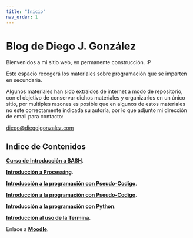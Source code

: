 ```yaml
---
title: "Inicio"
nav_order: 1
---
```



# Blog de Diego J. González

Bienvenidos a mi sitio web, en permanente construcción.
:P

Este espacio recogerá los materiales sobre programación que se imparten en secundaria.

Algunos materiales han sido extraidos de internet a modo de repositorio, con el objetivo de conservar dichos materiales y organizarlos en un único sitio, por multiples razones es posible que en algunos de estos materiales no este correctamente indicada su autoría, por lo que adjunto mi dirección de email para contacto:

diego@diegojgonzalez.com

## Indice de Contenidos

**[Curso de Introducción a BASH](bash)**.

**[Introducción a Processing](processing)**.

**[Introducción a la programación con Pseudo-Codigo](pseudo-code)**.

**[Introducción a la programación con Pseudo-Codigo](pseudo-code)**.

**[Introducción a la programación con Python](python)**.

**[Introducción al uso de la Termina](terminal)**.

Enlace a **[Moodle](https://dgmx.duckdns.org)**.


